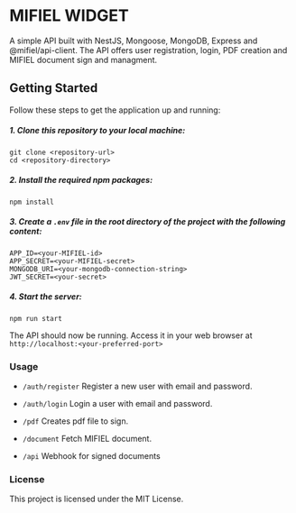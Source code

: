 # MIFIEL WIDGET


A simple API built with NestJS, Mongoose, MongoDB, Express and @mifiel/api-client. The API offers user registration, login, PDF creation and MIFIEL document sign and managment.



## Getting Started

Follow these steps to get the application up and running:

##### 1. Clone this repository to your local machine:

```
git clone <repository-url>
cd <repository-directory>
```
##### 2. Install the required npm packages:

```
npm install
```
##### 3. Create a `.env` file in the root directory of the project with the following content:

```
APP_ID=<your-MIFIEL-id>
APP_SECRET=<your-MIFIEL-secret>
MONGODB_URI=<your-mongodb-connection-string>
JWT_SECRET=<your-secret>
```

##### 4. Start the server:

```
npm run start
```

The API should now be running. Access it in your web browser at `http://localhost:<your-preferred-port>`

### Usage

- `/auth/register` Register a new user with email and password.

- `/auth/login` Login a user with email and password.

- `/pdf` Creates pdf file to sign.

- `/document` Fetch MIFIEL document.

- `/api` Webhook for signed documents



### License

This project is licensed under the MIT License.